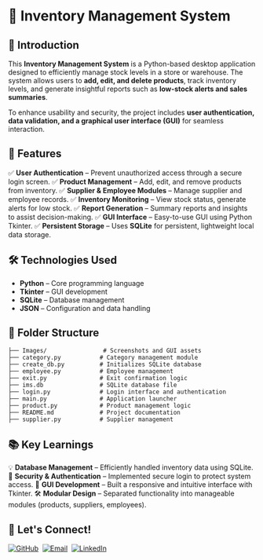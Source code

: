 # 🏬 Inventory Management System

## 📌 Introduction

This **Inventory Management System** is a Python-based desktop application designed to efficiently manage stock levels in a store or warehouse. The system allows users to **add, edit, and delete products**, track inventory levels, and generate insightful reports such as **low-stock alerts and sales summaries**.

To enhance usability and security, the project includes **user authentication, data validation, and a graphical user interface (GUI)** for seamless interaction.

## 🚀 Features

✅ **User Authentication** – Prevent unauthorized access through a secure login screen.
✅ **Product Management** – Add, edit, and remove products from inventory.
✅ **Supplier & Employee Modules** – Manage supplier and employee records.
✅ **Inventory Monitoring** – View stock status, generate alerts for low stock.
✅ **Report Generation** – Summary reports and insights to assist decision-making.
✅ **GUI Interface** – Easy-to-use GUI using Python Tkinter.
✅ **Persistent Storage** – Uses **SQLite** for persistent, lightweight local data storage.

## 🛠️ Technologies Used

* **Python** – Core programming language
* **Tkinter** – GUI development
* **SQLite** – Database management
* **JSON** – Configuration and data handling

## 📂 Folder Structure

```
├── Images/                # Screenshots and GUI assets
├── category.py           # Category management module
├── create_db.py          # Initializes SQLite database
├── employee.py           # Employee management
├── exit.py               # Exit confirmation logic
├── ims.db                # SQLite database file
├── login.py              # Login interface and authentication
├── main.py               # Application launcher
├── product.py            # Product management logic
├── README.md             # Project documentation
├── supplier.py           # Supplier management
```

## 📚 Key Learnings

💡 **Database Management** – Efficiently handled inventory data using SQLite.
🔐 **Security & Authentication** – Implemented secure login to protect system access.
🎨 **GUI Development** – Built a responsive and intuitive interface with Tkinter.
🛠️ **Modular Design** – Separated functionality into manageable modules (products, suppliers, employees).

## 🔗 Let's Connect!

[![GitHub](https://img.shields.io/badge/-GitHub-181717?style=flat&logo=github&logoColor=white)](https://github.com/Avnish1447)&nbsp;&nbsp;[![Email](https://img.shields.io/badge/-Email-D14836?style=flat&logo=gmail&logoColor=white)](mailto:avnishagrawal1447@gmail.com)&nbsp;&nbsp;[![LinkedIn](https://img.shields.io/badge/-LinkedIn-0A66C2?style=flat&logo=linkedin&logoColor=white)](https://www.linkedin.com/in/avnish-agrawal-84b39728a/)

